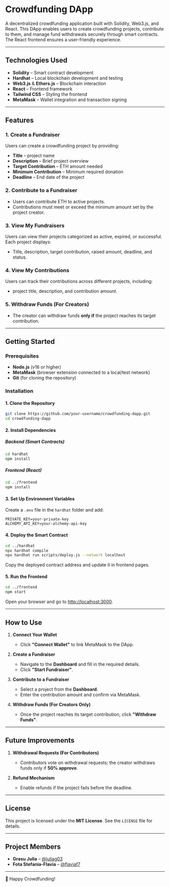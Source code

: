# Crowdfunding DApp

A decentralized crowdfunding application built with Solidity, Web3.js, and React. This DApp enables users to create crowdfunding projects, contribute to them, and manage fund withdrawals securely through smart contracts. The React frontend ensures a user-friendly experience.

---

## Technologies Used

- **Solidity** – Smart contract development
- **Hardhat** – Local blockchain development and testing
- **Web3.js** & **Ethers.js** – Blockchain interaction
- **React** – Frontend framework
- **Tailwind CSS** – Styling the frontend
- **MetaMask** – Wallet integration and transaction signing

---

## Features

### 1. Create a Fundraiser
Users can create a crowdfunding project by providing:
- **Title** – project name
- **Description** – Brief project overview
- **Target Contribution** – ETH amount needed
- **Minimum Contribution** – Minimum required donation
- **Deadline** – End date of the project

### 2. Contribute to a Fundraiser
- Users can contribute ETH to active projects.
- Contributions must meet or exceed the minimum amount set by the project creator.

### 3. View My Fundraisers
Users can view their projects categorized as active, expired, or successful. Each project displays:
- Title, description, target contribution, raised amount, deadline, and status.

### 4. View My Contributions
Users can track their contributions across different projects, including:
- project title, description, and contribution amount.

### 5. Withdraw Funds (For Creators)
- The creator can withdraw funds **only if** the project reaches its target contribution.

---

## Getting Started

### Prerequisites
- **Node.js** (v16 or higher)
- **MetaMask** (browser extension connected to a local/test network)
- **Git** (for cloning the repository)

### Installation

#### 1. Clone the Repository
```bash
git clone https://github.com/your-username/crowdfunding-dapp.git
cd crowdfunding-dapp
```

#### 2. Install Dependencies

##### Backend (Smart Contracts)
```bash
cd hardhat
npm install
```

##### Frontend (React)
```bash
cd ../frontend
npm install
```

#### 3. Set Up Environment Variables
Create a `.env` file in the `hardhat` folder and add:
```plaintext
PRIVATE_KEY=your-private-key
ALCHEMY_API_KEY=your-alchemy-api-key
```

#### 4. Deploy the Smart Contract
```bash
cd ../hardhat
npx hardhat compile
npx hardhat run scripts/deploy.js --network localhost
```
Copy the deployed contract address and update it in frontend pages.

#### 5. Run the Frontend
```bash
cd ../frontend
npm start
```
Open your browser and go to [http://localhost:3000](http://localhost:3000).

---

## How to Use

1. **Connect Your Wallet**
   - Click **"Connect Wallet"** to link MetaMask to the DApp.

2. **Create a Fundraiser**
   - Navigate to the **Dashboard** and fill in the required details.
   - Click **"Start Fundraiser"**.

3. **Contribute to a Fundraiser**
   - Select a project from the **Dashboard**.
   - Enter the contribution amount and confirm via MetaMask.

4. **Withdraw Funds (For Creators Only)**
   - Once the project reaches its target contribution, click **"Withdraw Funds"**.

---

## Future Improvements

1. **Withdrawal Requests (For Contributors)**
   - Contributors vote on withdrawal requests; the creator withdraws funds only if **50% approve**.


2. **Refund Mechanism**
   - Enable refunds if the project fails before the deadline.

---

## License
This project is licensed under the **MIT License**. See the `LICENSE` file for details.

---

## Project Members
- **Grasu Julia** – [@juliag03](https://github.com/juliag03)
- **Fota Stefania-Flavia** – [@flaviaf7](https://github.com/flaviaf7)

---
🚀 Happy Crowdfunding!


